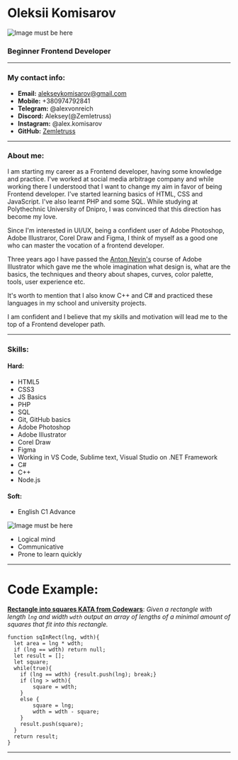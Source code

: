 # Oleksii Komisarov

![Image must be here](https://i.imgur.com/uzIntn4.png)
### Beginner Frontend Developer
------
### My contact info:

* **Email:** alekseykomisarov@gmail.com
* **Mobile:** +380974792841
* **Telegram:** @alexvonreich
* **Discord:** Aleksey(@Zemletruss)
* **Instagram:** @alex.komisarov
* **GitHub:** [Zemletruss](https://github.com/zemletruss)

---

### About me:

I am starting my career as a Frontend developer, having some knowledge and practice. I've worked at social media arbitrage company and while working there I understood that I want to change my aim in favor of being Frontend developer. I've started learning basics of HTML, CSS and JavaScript. I've also learnt PHP and some SQL. While studying at Polythechnic University of Dnipro, I was convinced that this direction has become my love.

Since I'm interested in UI/UX, being a confident user of Adobe Photoshop, Adobe Illustraror, Corel Draw and Figma, I think of myself as a good one who can master the vocation of a frontend developer.

Three years ago I have passed the [Anton Nevin's](https://de.linkedin.com/in/antonnevin) course of Adobe Illustrator which gave me the whole imagination what design is, what are the basics, the techniques and theory about shapes, curves, color palette, tools, user experience etc.

It's worth to mention that I also know C++ and C# and practiced these languages in my school and university projects.

I am confident and I believe that my skills and motivation will lead me to the top of a Frontend developer path.

---

### Skills:

#### Hard:
+ HTML5
+ CSS3
+ JS Basics
+ PHP
+ SQL
+ Git, GitHub basics
+ Adobe Photoshop
+ Adobe Illustrator
+ Corel Draw
+ Figma
+ Working in VS Code, Sublime text, Visual Studio on .NET Framework
+ C#
+ C++
+ Node.js
#### Soft:
+ English C1 Advance

![Image must be here](https://i.imgur.com/QrfDjGB.png)

+ Logical mind
+ Communicative
+ Prone to learn quickly

---

# Code Example:  
**[Rectangle into squares KATA from Codewars](https://www.codewars.com/kata/55466989aeecab5aac00003e/javascript)**: *Given a rectangle with length `lng` and width `wdth` output an array of lengths of a minimal amount of squares that fit into this rectangle.*

```
function sqInRect(lng, wdth){
  let area = lng * wdth;
  if (lng == wdth) return null;
  let result = [];
  let square;
  while(true){
    if (lng == wdth) {result.push(lng); break;}
    if (lng > wdth){
        square = wdth;
    }
    else {
        square = lng;
        wdth = wdth - square;
    }
    result.push(square);
  }
  return result;
}
```
---
